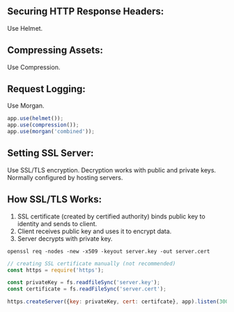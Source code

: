 ## Securing HTTP Response Headers:
Use Helmet. 

## Compressing Assets:
Use Compression.

## Request Logging:
Use Morgan.

```javascript
app.use(helmet());
app.use(compression());
app.use(morgan('combined'));
```

## Setting SSL Server:
Use SSL/TLS encryption. Decryption works with public and private keys. Normally configured by hosting servers. 

## How SSL/TLS Works:
1. SSL certificate (created by certified authority) binds public key to identity and sends to client.
2. Client receives public key and uses it to encrypt data.
3. Server decrypts with private key. 

```
openssl req -nodes -new -x509 -keyout server.key -out server.cert
```

```javascript
// creating SSL certificate manually (not recommended)
const https = require('https');

const privateKey = fs.readfileSync('server.key');
const certificate = fs.readFileSync('server.cert'); 

https.createServer({key: privateKey, cert: certifcate}, app).listen(3000)
```
